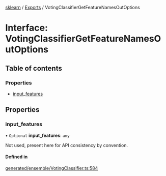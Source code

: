 [sklearn](../readme.md) / [Exports](../modules.md) / VotingClassifierGetFeatureNamesOutOptions

# Interface: VotingClassifierGetFeatureNamesOutOptions

## Table of contents

### Properties

- [input\_features](VotingClassifierGetFeatureNamesOutOptions.md#input_features)

## Properties

### input\_features

• `Optional` **input\_features**: `any`

Not used, present here for API consistency by convention.

#### Defined in

[generated/ensemble/VotingClassifier.ts:584](https://github.com/transitive-bullshit/scikit-learn-ts/blob/367336a/packages/sklearn/src/generated/ensemble/VotingClassifier.ts#L584)
